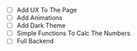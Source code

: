 - [ ] Add UX To The Page
- [ ] Add Animations
- [ ] Add Dark Theme
- [ ] Simple Functions To Calc The Numbers
- [ ] Full Backend